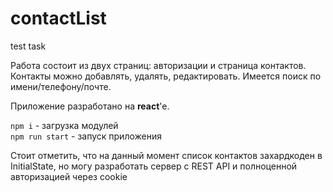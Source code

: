 # contactList
test task

Работа состоит из двух страниц: авторизации и страница контактов.
Контакты можно добавлять, удалять, редактировать. Имеется поиск по имени/телефону/почте.


Приложение разработано на **react**'e. 

```npm i```  - загрузка модулей <br>
```npm run start``` - запуск приложения


Стоит отметить, что на данный момент список контактов захардкоден в InitialState, 
но могу разработать сервер с REST API и полноценной авторизацией через cookie

